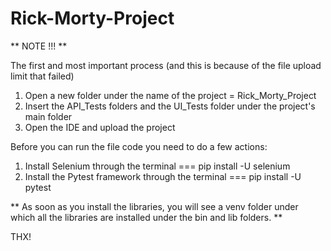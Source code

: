 # Rick-Morty-Project

** NOTE !!! **

The first and most important process (and this is because of the file upload limit that failed)

1. Open a new folder under the name of the project = Rick_Morty_Project
2. Insert the API_Tests folders and the UI_Tests folder under the project's main folder
3. Open the IDE and upload the project

Before you can run the file code you need to do a few actions:

1. Install Selenium through the terminal === pip install -U selenium
2. Install the Pytest framework through the terminal === pip install -U pytest

 ** As soon as you install the libraries, you will see a venv folder under which all the libraries are installed under the bin and lib folders. **

 THX!
